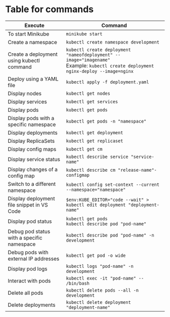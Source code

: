 # Table for commands

| Execute                                          | Command
| ------------------------------------------------ | ------------------------------------------------
| To start Minikube                                | `minikube start`
| Create a namespace                               | `kubectl create namespace development`
| Create a deployment using kubectl command         | `kubectl create deployment "nameofdeployment" --image="imagename"`<br>Example: `kubectl create deployment nginx-deploy --image=nginx`
| Deploy using a YAML file                          | `kubectl apply -f deployment.yaml`
| Display nodes                                    | `kubectl get nodes`
| Display services                                 | `kubectl get services`
| Display pods                                     | `kubectl get pods`
| Display pods with a specific namespace           | `kubectl get pods -n "namespace"`
| Display deployments                              | `kubectl get deployment`
| Display ReplicaSets                              | `kubectl get replicaset`
| Display config maps                              | `kubectl get cm`
| Display service status                           | `kubectl describe service "service-name"`
| Display changes of a config map                   | `kubectl describe cm "release-name"-configmap`
| Switch to a different namespace                   | `kubectl config set-context --current --namespace="namespace"`
| Display deployment file snippet in VS Code        | `$env:KUBE_EDITOR="code --wait" > kubectl edit deployment "deployment-name"`
| Display pod status                               | `kubectl get pods`<br>`kubectl describe pod "pod-name"`
| Debug pod status with a specific namespace       | `kubectl describe pod "pod-name" -n development`
| Debug pods with external IP addresses             | `kubectl get pod -o wide`
| Display pod logs                                 | `kubectl logs "pod-name" -n development`
| Interact with pods                               | `kubectl exec -it "pod-name" -- /bin/bash`
| Delete all pods                                  | `kubectl delete pods --all -n development`
| Delete deployments                               | `kubectl delete deployment "deployment-name"`
